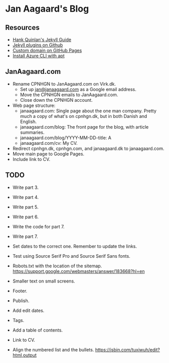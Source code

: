 # Jan Aagaard's Blog

## Resources

- [Hank Quinlan's Jekyll Guide](http://jmcglone.com/guides/github-pages/)
- [Jekyll plugins on Github](https://help.github.com/en/articles/configuring-jekyll-plugins)
- [Custom domain on GitHub Pages](https://help.github.com/en/articles/using-a-custom-domain-with-github-pages)
- [Install Azure CLI with apt](https://docs.microsoft.com/en-us/cli/azure/install-azure-cli-apt?view=azure-cli-latest)

## JanAagaard.com

- Rename CPNHGN to JanAagaard.com on Virk.dk.
  - Set up jan@janaagaard.com as a Google email address.
  - Move the CPNHGN emails to JanAagaard.com.
  - Close down the CPNHGN account.
- Web page structure:
  - janaagaard.com: Single page about the one man company. Pretty much a copy of what's on cpnhgn.dk, but in both Danish and English.
  - janaagaard.com/blog: The front page for the blog, with article summaries.
  - janaagaard.com/blog/YYYY-MM-DD-title: A
  - janaagaard.com/cv: My CV.
- Redirect cpnhgn.dk, cpnhgn.com, and janaagaard.dk to janaagaard.com.
- Move main page to Google Pages.
- Include link to CV.

## TODO

- Write part 3.
- Write part 4.
- Write part 5.
- Write part 6.
- Write the code for part 7.
- Write part 7.
- Set dates to the correct one. Remember to update the links.
- Test using Source Serif Pro and Source Serif Sans fonts.
- Robots.txt with the location of the sitemap. <https://support.google.com/webmasters/answer/183668?hl=en>
- Smaller text on small screens.
- Footer.
- Publish.

- Add edit dates.
- Tags.
- Add a table of contents.
- Link to CV.
- Align the numbered list and the bullets. <https://jsbin.com/tuxiwuh/edit?html,output>
